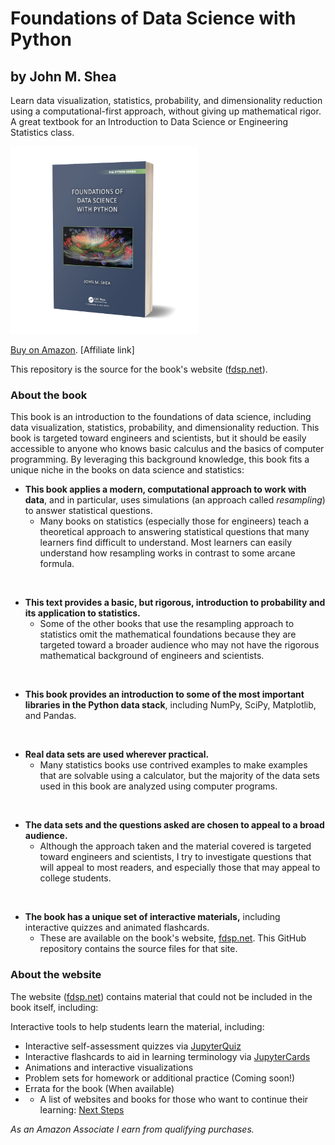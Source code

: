 # Foundations of Data Science with Python
## by John M. Shea

Learn data visualization, statistics, probability, and dimensionality reduction using a computational-first approach, without giving up mathematical rigor. A great textbook for an Introduction to Data Science or Engineering Statistics class. 



<a href="https://amzn.to/48PvKip" target="_blank"><img width="300px" src="images/3d-book.png" alt="Cover of the book *Foundations of Data Science with Python*"></a>

<a href="https://amzn.to/48PvKip" target="_blank">Buy on Amazon</a>. [Affiliate link]

This repository is the source for the book's  website ([fdsp.net](https://www.fdsp.net/)).

### About the book
This book is an introduction to the foundations of data science, including data visualization, statistics, probability, and dimensionality reduction. This book is targeted toward engineers and scientists, but it should be easily accessible to anyone who knows basic calculus and the basics of computer programming. By leveraging this background knowledge, this book fits a unique niche in the books on data science and statistics:


*  **This book applies a modern, computational approach to work with data**, and in particular, uses simulations (an approach called *resampling*) to answer statistical questions.  
    * Many books on statistics (especially those for engineers) teach a theoretical approach to answering statistical questions that many learners find difficult to understand. Most learners can easily understand how resampling works in contrast to some arcane formula.

<br>

* **This text provides a basic, but rigorous, introduction to probability and its application to statistics.** 
    * Some of the other books that use the resampling approach to statistics omit the mathematical foundations because they are targeted toward a broader audience who may not have the rigorous mathematical background of engineers and scientists. 

<br>

* **This book provides an introduction to some of the most important libraries in the Python data stack**, including NumPy, SciPy, Matplotlib, and Pandas.

<br>

* **Real data sets are used wherever practical.** 
    *  Many statistics books use contrived examples to make examples that are solvable using a calculator, but the majority of the data sets used in this book are analyzed using computer programs.

<br>

* **The data sets and the questions asked are chosen to appeal to a broad audience.** 
    * Although the approach taken and the material covered is targeted toward engineers and scientists, I try to investigate questions that will appeal to most readers, and especially those that may appeal to college students.

<br>

* **The book has a unique set of interactive materials,** including interactive quizzes and animated flashcards.
    *  These are available on the book's website, <a href="https://www.fdsp.net" target="_blank">fdsp.net</a>. This GitHub repository contains the source files for that site.
  
### About the website
The website  ([fdsp.net](https://www.fdsp.net/)) contains material that could not be included in the book itself, including:

Interactive tools to help students learn the material, including:
* Interactive self-assessment quizzes via <a href="jupyterquiz.org">JupyterQuiz</a>
* Interactive flashcards to aid in learning terminology via <a href="jupytercards.org">JupyterCards </a>
* Animations and interactive visualizations
* Problem sets for homework or additional practice (Coming soon!)
* Errata for the book (When available)
* * A list of websites and books for those who want to continue their learning: [Next Steps](https://www.fdsp.net/16-next-steps/next-steps.html)

*As an Amazon Associate I earn from qualifying purchases.*
